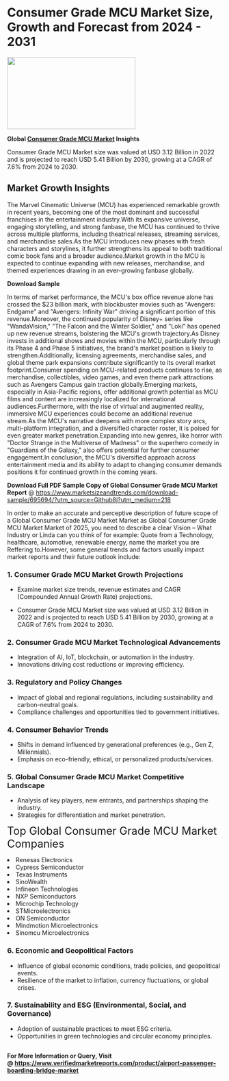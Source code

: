 <H1>Consumer Grade MCU Market Size, Growth and Forecast from 2024 - 2031</H1><img class="aligncenter size-medium wp-image-584254" src="https://thirdeyenews.in/wp-content/uploads/2024/09/Global-Market-Research-300x168.jpeg" alt="" width="300" height="168" /><p><strong>Global&nbsp;<a href="https://www.marketsizeandtrends.com/download-sample/695694/?utm_source=Github8j?utm_medium=218">Consumer Grade MCU Market</a> Insights</strong></p><p>Consumer Grade MCU Market size was valued at USD 3.12 Billion in 2022 and is projected to reach USD 5.41 Billion by 2030, growing at a CAGR of 7.6% from 2024 to 2030.</p><p><h2>Market Growth Insights</h2> <p>The Marvel Cinematic Universe (MCU) has experienced remarkable growth in recent years, becoming one of the most dominant and successful franchises in the entertainment industry.With its expansive universe, engaging storytelling, and strong fanbase, the MCU has continued to thrive across multiple platforms, including theatrical releases, streaming services, and merchandise sales.As the MCU introduces new phases with fresh characters and storylines, it further strengthens its appeal to both traditional comic book fans and a broader audience.Market growth in the MCU is expected to continue expanding with new releases, merchandise, and themed experiences drawing in an ever-growing fanbase globally.</p> <p><strong>Download Sample</strong></p> <p>In terms of market performance, the MCU's box office revenue alone has crossed the $23 billion mark, with blockbuster movies such as "Avengers: Endgame" and "Avengers: Infinity War" driving a significant portion of this revenue.Moreover, the continued popularity of Disney+ series like "WandaVision," "The Falcon and the Winter Soldier," and "Loki" has opened up new revenue streams, bolstering the MCU's growth trajectory.As Disney invests in additional shows and movies within the MCU, particularly through its Phase 4 and Phase 5 initiatives, the brand's market position is likely to strengthen.Additionally, licensing agreements, merchandise sales, and global theme park expansions contribute significantly to its overall market footprint.Consumer spending on MCU-related products continues to rise, as merchandise, collectibles, video games, and even theme park attractions such as Avengers Campus gain traction globally.Emerging markets, especially in Asia-Pacific regions, offer additional growth potential as MCU films and content are increasingly localized for international audiences.Furthermore, with the rise of virtual and augmented reality, immersive MCU experiences could become an additional revenue stream.As the MCU's narrative deepens with more complex story arcs, multi-platform integration, and a diversified character roster, it is poised for even greater market penetration.Expanding into new genres, like horror with "Doctor Strange in the Multiverse of Madness" or the superhero comedy in "Guardians of the Galaxy," also offers potential for further consumer engagement.In conclusion, the MCU's diversified approach across entertainment media and its ability to adapt to changing consumer demands positions it for continued growth in the coming years.<p><span class=""><strong>Download Full PDF Sample Copy of Global Consumer Grade MCU Market Report</strong> @ <a href="https://www.marketsizeandtrends.com/download-sample/695694/?utm_source=Github8j?utm_medium=218" target="_blank">https://www.marketsizeandtrends.com/download-sample/695694/?utm_source=Github8j?utm_medium=218</a></span></p><p>In order to make an accurate and perceptive description of future scope of a Global&nbsp;Consumer Grade MCU Market Market as Global&nbsp;Consumer Grade MCU Market Market of 2025, you need to describe a clear Vision &ndash; What Industry or Linda can you think of for example: Quote from a Technology, healthcare, automotive, renewable energy, name the market you are Reffering to.However, some general trends and factors usually impact market reports and their future outlook include:</p><h3>1.&nbsp;<strong>Consumer Grade MCU Market Growth Projections</strong></h3><ul><li>Examine market size trends, revenue estimates and CAGR (Compounded Annual Growth Rate) projections.</li><li><p>Consumer Grade MCU Market size was valued at USD 3.12 Billion in 2022 and is projected to reach USD 5.41 Billion by 2030, growing at a CAGR of 7.6% from 2024 to 2030.</p></li></ul><h3>2.&nbsp;<strong>Consumer Grade MCU Market Technological Advancements</strong></h3><ul><li>Integration of AI, IoT, blockchain, or automation in the industry.</li><li>Innovations driving cost reductions or improving efficiency.</li></ul><h3>3.&nbsp;<strong>Regulatory and Policy Changes</strong></h3><ul><li>Impact of global and regional regulations, including sustainability and carbon-neutral goals.</li><li>Compliance challenges and opportunities tied to government initiatives.</li></ul><h3>4.&nbsp;<strong>Consumer Behavior Trends</strong></h3><ul><li>Shifts in demand influenced by generational preferences (e.g., Gen Z, Millennials).</li><li>Emphasis on eco-friendly, ethical, or personalized products/services.</li></ul><h3>5.&nbsp;<strong>Global Consumer Grade MCU Market Competitive Landscape</strong></h3><ul><li>Analysis of key players, new entrants, and partnerships shaping the industry.</li><li>Strategies for differentiation and market penetration.</li></ul><p data-pm-slice="1 1 []"><span style="color: inherit; font-family: inherit; font-size: 25px;">Top Global Consumer Grade MCU Market Companies</span></p><div class="" data-test-id=""><p><li>Renesas Electronics</li><li> Cypress Semiconductor</li><li> Texas Instruments</li><li> SinoWealth</li><li> Infineon Technologies</li><li> NXP Semiconductors</li><li> Microchip Technology</li><li> STMicroelectronics</li><li> ON Semiconductor</li><li> Mindmotion Microelectronics</li><li> Sinomcu Microelectronics</li></p></div><h3>6.&nbsp;<strong>Economic and Geopolitical Factors</strong></h3><ul><li>Influence of global economic conditions, trade policies, and geopolitical events.</li><li>Resilience of the market to inflation, currency fluctuations, or global crises.</li></ul><h3>7.&nbsp;<strong>Sustainability and ESG (Environmental, Social, and Governance)</strong></h3><ul><li>Adoption of sustainable practices to meet ESG criteria.</li><li>Opportunities in green technologies and circular economy principles.</li></ul><h2><strong style="font-size: 14px;">For More Information or Query, Visit @&nbsp;</strong><a style="background-color: #ffffff; font-size: 14px;" href="https://www.marketsizeandtrends.com/report/consumer-grade-mcu-market/" target="_blank">https://www.verifiedmarketreports.com/product/airport-passenger-boarding-bridge-market</a></h2>